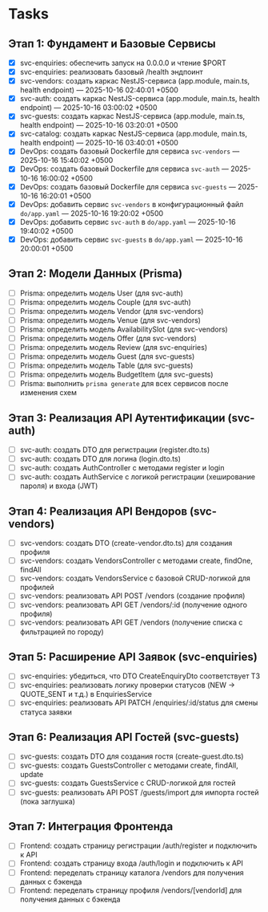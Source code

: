 # Tasks

## Этап 1: Фундамент и Базовые Сервисы

- [x] svc-enquiries: обеспечить запуск на 0.0.0.0 и чтение $PORT
- [x] svc-enquiries: реализовать базовый /health эндпоинт
- [x] svc-vendors: создать каркас NestJS-сервиса (app.module, main.ts, health endpoint) — 2025-10-16 02:40:01 +0500
- [x] svc-auth: создать каркас NestJS-сервиса (app.module, main.ts, health endpoint) — 2025-10-16 03:00:02 +0500
- [x] svc-guests: создать каркас NestJS-сервиса (app.module, main.ts, health endpoint) — 2025-10-16 03:20:01 +0500
- [x] svc-catalog: создать каркас NestJS-сервиса (app.module, main.ts, health endpoint) — 2025-10-16 03:40:01 +0500
- [x] DevOps: создать базовый Dockerfile для сервиса `svc-vendors` — 2025-10-16 15:40:02 +0500
- [x] DevOps: создать базовый Dockerfile для сервиса `svc-auth` — 2025-10-16 16:00:02 +0500
- [x] DevOps: создать базовый Dockerfile для сервиса `svc-guests` — 2025-10-16 16:20:01 +0500
- [x] DevOps: добавить сервис `svc-vendors` в конфигурационный файл `do/app.yaml` — 2025-10-16 19:20:02 +0500
- [x] DevOps: добавить сервис `svc-auth` в `do/app.yaml` — 2025-10-16 19:40:02 +0500
- [x] DevOps: добавить сервис `svc-guests` в `do/app.yaml` — 2025-10-16 20:00:01 +0500

## Этап 2: Модели Данных (Prisma)

- [ ] Prisma: определить модель User (для svc-auth)
- [ ] Prisma: определить модель Couple (для svc-auth)
- [ ] Prisma: определить модель Vendor (для svc-vendors)
- [ ] Prisma: определить модель Venue (для svc-vendors)
- [ ] Prisma: определить модель AvailabilitySlot (для svc-vendors)
- [ ] Prisma: определить модель Offer (для svc-vendors)
- [ ] Prisma: определить модель Review (для svc-enquiries)
- [ ] Prisma: определить модель Guest (для svc-guests)
- [ ] Prisma: определить модель Table (для svc-guests)
- [ ] Prisma: определить модель BudgetItem (для svc-guests)
- [ ] Prisma: выполнить `prisma generate` для всех сервисов после изменения схем

## Этап 3: Реализация API Аутентификации (svc-auth)

- [ ] svc-auth: создать DTO для регистрации (register.dto.ts)
- [ ] svc-auth: создать DTO для логина (login.dto.ts)
- [ ] svc-auth: создать AuthController с методами register и login
- [ ] svc-auth: создать AuthService с логикой регистрации (хеширование пароля) и входа (JWT)

## Этап 4: Реализация API Вендоров (svc-vendors)

- [ ] svc-vendors: создать DTO (create-vendor.dto.ts) для создания профиля
- [ ] svc-vendors: создать VendorsController с методами create, findOne, findAll
- [ ] svc-vendors: создать VendorsService с базовой CRUD-логикой для профилей
- [ ] svc-vendors: реализовать API POST /vendors (создание профиля)
- [ ] svc-vendors: реализовать API GET /vendors/:id (получение одного профиля)
- [ ] svc-vendors: реализовать API GET /vendors (получение списка с фильтрацией по городу)

## Этап 5: Расширение API Заявок (svc-enquiries)

- [ ] svc-enquiries: убедиться, что DTO CreateEnquiryDto соответствует ТЗ
- [ ] svc-enquiries: реализовать логику проверки статусов (NEW -> QUOTE_SENT и т.д.) в EnquiriesService
- [ ] svc-enquiries: реализовать API PATCH /enquiries/:id/status для смены статуса заявки

## Этап 6: Реализация API Гостей (svc-guests)

- [ ] svc-guests: создать DTO для создания гостя (create-guest.dto.ts)
- [ ] svc-guests: создать GuestsController с методами create, findAll, update
- [ ] svc-guests: создать GuestsService с CRUD-логикой для гостей
- [ ] svc-guests: реализовать API POST /guests/import для импорта гостей (пока заглушка)

## Этап 7: Интеграция Фронтенда

- [ ] Frontend: создать страницу регистрации /auth/register и подключить к API
- [ ] Frontend: создать страницу входа /auth/login и подключить к API
- [ ] Frontend: переделать страницу каталога /vendors для получения данных с бэкенда
- [ ] Frontend: переделать страницу профиля /vendors/[vendorId] для получения данных с бэкенда
